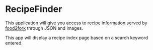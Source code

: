 # RecipeFinder


This application will give you access to recipe information served
by [food2fork](http://food2fork.com/api) through JSON and images.

This app will display a recipe index page based on a search keyword entered.
